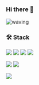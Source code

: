 ### Hi there 👋
![waving](https://capsule-render.vercel.app/api?type=waving&height=200&text=Hi👋&fontAlign=80&fontAlignY=36&color=gradient&customColorList=0,23,21,21,12,13)


### 🛠 Stack

<div>
    <p>
      <img src="https://img.shields.io/badge/HTML5-E34F26?style=flat-square&logo=HTML5&logoColor=white"/>
      <img src="https://img.shields.io/badge/CSS3-1572B6?style=flat-square&logo=CSS3&logoColor=white"/>
      <img src="https://img.shields.io/badge/SCSS-CC6699?style=flat-square&logo=sass&logoColor=white"/>
      <img src="https://img.shields.io/badge/JavaScript-F7DF1E?style=flat-square&logo=JavaScript&logoColor=white"/>
    </p>
    <p>
      <img src="https://img.shields.io/badge/React-61DAFB?style=flat-square&logo=React&logoColor=white"/>
      <img src="https://img.shields.io/badge/StyledComponents-DB7093?style=flat-square&logo=styledcomponents&logoColor=white"/>
    </p>
     <p>
      <img src="https://img.shields.io/badge/Node.js-339933?style=flat-square&logo=Node.js&logoColor=white"/>
    <p/>
  </div>
  
<br/>
<br/>
